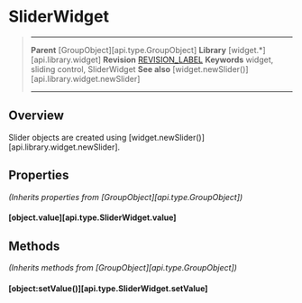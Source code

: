 # SliderWidget

> --------------------- ------------------------------------------------------------------------------------------
> __Parent__            [GroupObject][api.type.GroupObject]
> __Library__           [widget.*][api.library.widget]
> __Revision__          [REVISION_LABEL](REVISION_URL)
> __Keywords__          widget, sliding control, SliderWidget
> __See also__          [widget.newSlider()][api.library.widget.newSlider]
> --------------------- ------------------------------------------------------------------------------------------

## Overview

Slider objects are created using [widget.newSlider()][api.library.widget.newSlider].


## Properties

_(Inherits properties from [GroupObject][api.type.GroupObject])_

#### [object.value][api.type.SliderWidget.value]

## Methods

_(Inherits methods from [GroupObject][api.type.GroupObject])_

#### [object:setValue()][api.type.SliderWidget.setValue]